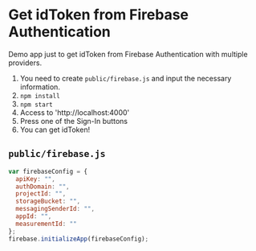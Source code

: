 # Get idToken from Firebase Authentication

Demo app just to get idToken from Firebase Authentication with multiple providers.

1. You need to create `public/firebase.js` and input the necessary information.
2. `npm install`
3. `npm start`
4. Access to 'http://localhost:4000'
5. Press one of the Sign-In buttons
6. You can get idToken!

## `public/firebase.js`

```public/firebase.js
var firebaseConfig = {
  apiKey: "",
  authDomain: "",
  projectId: "",
  storageBucket: "",
  messagingSenderId: "",
  appId: "",
  measurementId: ""
};
firebase.initializeApp(firebaseConfig);
```
